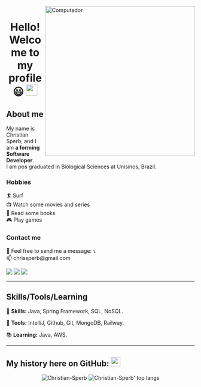 <img src="https://www.alura.com.br/artigos/assets/hello-world-em-varias-linguagens/imagem1.gif" min-width="400px" max-width="400px" width="400px" align="right" alt="Computador">

<h1 align="center"> Hello! Welcome to my profile 😃 <img src="https://media.giphy.com/media/hvRJCLFzcasrR4ia7z/giphy.gif" width="30px"></h1>

## About me

<p align="left">
  My name is Christian Sperb, and I am <strong> a forming Software Developer</strong>.<br>
  I am pos graduated in Biological Sciences at Unisinos, Brazil.
</p>

### Hobbies

<p align="left">
  <a> 🏄 Surf</a><br>
  <a> 📺 Watch some movies and series </a><br>
  <a> 📖 Read some books</a><br>
  <a> 🎮 Play games</a>
</p>

### Contact me

<p align="left">
  💌 Feel free to send me a message: ⤵️<br>
  📫 chrissperb@gmail.com
</p>

<p align="left">
  <a href="https://instagram.com/chrissperb" target="_blank" alt="Instagram">
  <img src="https://img.shields.io/badge/-Instagram-DF0174?style=for-the-badge&logo=instagram&logoColor=white&link=https://www.instagram.com/chrissperb/"/></a>
  
  <a href="https://www.linkedin.com/in/chrissperb/" target="_blank" alt="Linkedin">
  <img src="https://img.shields.io/badge/-Linkedin-0e76a8?style=for-the-badge&logo=Linkedin&logoColor=white&link=https://www.linkedin.com/in/chrissperb/" /></a>

  <a href="https://twitter.com/chrissperb" target="_blank" alt="Twitter">
  <img src="https://img.shields.io/badge/-Twitter-3b5998?style=for-the-badge&logo=twitter&logoColor=white&link=https://twitter.com/chrissperb/"/></a>
</p>

---

## Skills/Tools/Learning

<p align="left">
  🦄 <strong>Skills:</strong> Java, Spring Framework, SQL, NoSQL.
</p>

<p align="left">
  🔧 <strong>Tools:</strong> IntelliJ, Github, Git, MongoDB, Railway.
</p>

<p align="left">
📚 <strong>Learning:</strong> Java, AWS.
</p>

<hr />

## My history here on GitHub: <img src='https://user-images.githubusercontent.com/5713670/87202985-820dcb80-c2b6-11ea-9f56-7ec461c497c3.gif' width='25"'> </h3>

<p align="center">
  <img src="https://github-readme-stats.vercel.app/api?username=chrissperb&show_icons=true&theme=dracula" alt="Christian-Sperb" />
  <img src="https://github-readme-stats.vercel.app/api/top-langs/?username=chrissperb&layout=compact&show_icons=true&theme=dracula" alt="Christian-Sperb' top langs" />
</p>
